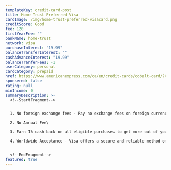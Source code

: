 ```yaml
---
templateKey: credit-card-post
title: Home Trust Preferred Visa
cardImage: /img/home-trust-preferred-visacard.png
creditScore: Good
fee: 120
firstYearFee: ""
bankName: home-trust
network: visa
purchaseInterest: "19.99"
balanceTransferInterest: ""
cashAdvanceInterest: "19.99"
balanceTranferFees: -1
userCategory: personal
cardCategory: prepaid
href: https://www.americanexpress.com/ca/en/credit-cards/cobalt-card/?CPID=100363865&PID=15-13876250-8737457-&cjevent=692b9d61f8c411ea82d5004d0a180513
sponsered: false
rating: null
minIncome: 0
summaryDescription: >-
  <!--StartFragment-->


  1. No foreign exchange fees - Pay no exchange fees on foreign currency transactions — even when you shop online\

  2. No Annual Fee\

  3. Earn 1% cash back on all eligible purchases to get more out of your everyday spending\

  4. Worldwide Acceptance - Visa offers a secure and reliable method of payment in 200+ countries and territories


  <!--EndFragment-->
featured: true
---
```

